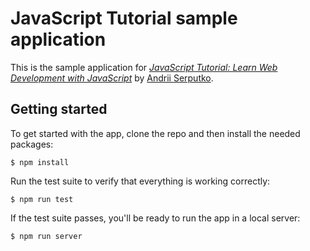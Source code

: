 # JavaScript Tutorial sample application

This is the sample application for
[*JavaScript Tutorial:
Learn Web Development with JavaScript*](http://ccoenraets.github.io/es6-tutorial/)
by [Andrii Serputko](https://github.com/ASerputko).

## Getting started

To get started with the app, clone the repo and then install the needed packages:

```
$ npm install
```

Run the test suite to verify that everything is working correctly:

```
$ npm run test
```

If the test suite passes, you'll be ready to run the app in a local server:

```
$ npm run server
```

